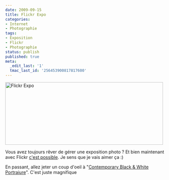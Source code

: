 ```yaml
---
date: 2009-09-15
title: Flickr Expo
categories:
- Internet
- Photographie
tags:
- Exposition
- Flickr
- Photographie
status: publish
published: true
meta:
  _edit_last: '1'
  tmac_last_id: '256453900817817600'
---
```

<img class="alignnone size-medium wp-image-1403" title="Flickr Expo" src="https://dlgjp9x71cipk.cloudfront.net/2009/09/flickrExpo-500x199.png" alt="Flickr Expo" width="500" height="199" />

Vous avez toujours rêver de gérer une exposition photo ? Et bien maintenant avec Flickr <a href="https://blog.flickr.net/fr/2009/09/14/expos-liberez-le-conservateur-qui-est-en-vous/">c'est possible</a>.
Je sens que je vais aimer ça :)

En passant, allez jeter un coup d'oeil à "<a href="https://www.flickr.com/photos/hog/galleries/72157621947333570/">Contemporary Black &amp; White Portraiure</a>". C'est juste magnifique
<div id="_mcePaste" style="overflow: hidden; position: absolute; left: -10000px; top: 141px; width: 1px; height: 1px;">
<div class="gl-meta-cols">
<h1 id="title_div72157621947333570">Contemporary Black &amp; White Portraiture</h1>
<h3>Une expo organisée par <a class="gallery-meta-nav-link gl-meta-owner" title="Phil Sharp." href="https://www.flickr.com/photos/hog/">Phil Sharp.</a> | <strong>17</strong> photos | <strong>1122</strong> vues  | <a class="gallery-meta-nav-link" href="https://www.flickr.com/photos/hog/galleries/72157621947333570/#gallery-comments"><strong>21</strong> commentaires</a></h3>
</div>
</div>

